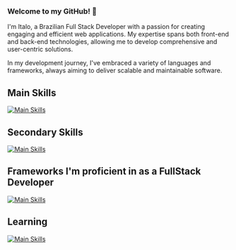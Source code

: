 ### Welcome to my GitHub! 👋
I'm Italo, a Brazilian Full Stack Developer with a passion for creating engaging and efficient web applications. My expertise spans both front-end and back-end technologies, allowing me to develop comprehensive and user-centric solutions.

In my development journey, I've embraced a variety of languages and frameworks, always aiming to deliver scalable and maintainable software. 
<!-- 
![Italo GitHub stats](https://github-readme-stats.vercel.app/api?username=italosaager&show_icons=true&theme=radical)
-->
## Main Skills
[![Main Skills](https://skillicons.dev/icons?i=html,css,js,ts,nodejs,postgres,postman,docker,gitlab,github)](https://skillicons.dev)

## Secondary Skills
[![Main Skills](https://skillicons.dev/icons?i=py,java)](https://skillicons.dev)

## Frameworks I'm proficient in as a FullStack Developer
[![Main Skills](https://skillicons.dev/icons?i=react,angular,express)](https://skillicons.dev)

## Learning
[![Main Skills](https://skillicons.dev/icons?i=spring,django,aws)](https://skillicons.dev)
